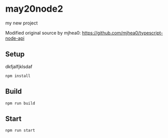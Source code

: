 # may20node2

my new project

Modified original source by mjhea0: https://github.com/mjhea0/typescript-node-api

## Setup
dkfjalfjklsdaf

`npm install`

## Build

`npm run build`

## Start

`npm run start`
